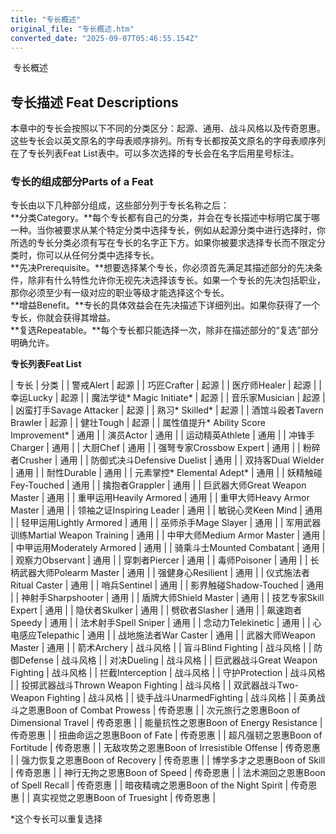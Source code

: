 ```yaml
---
title: "专长概述"
original_file: "专长概述.htm"
converted_date: "2025-09-07T05:46:55.154Z"
---
```


﻿ 专长概述  

## 专长描述 Feat Descriptions

本章中的专长会按照以下不同的分类区分：起源、通用、战斗风格以及传奇恩惠。这些专长会以英文原名的字母表顺序排列。所有专长都按英文原名的字母表顺序列在了专长列表Feat List表中。可以多次选择的专长会在名字后用星号标注。

### 专长的组成部分Parts of a Feat

专长由以下几种部分组成，这些部分列于专长名称之后：  
**分类Category。**每个专长都有自己的分类，并会在专长描述中标明它属于哪一种。当你被要求从某个特定分类中选择专长，例如从起源分类中进行选择时，你所选的专长分类必须有写在专长的名字正下方。如果你被要求选择专长而不限定分类时，你可以从任何分类中选择专长。  
**先决Prerequisite。**想要选择某个专长，你必须首先满足其描述部分的先决条件，除非有什么特性允许你无视先决选择该专长。如果一个专长的先决包括职业，那你必须至少有一级对应的职业等级才能选择这个专长。  
**增益Benefit。**专长的具体效益会在先决描述下详细列出。如果你获得了一个专长，你就会获得其增益。  
**复选Repeatable。**每个专长都只能选择一次，除非在描述部分的“复选”部分明确允许。

**专长列表Feat List**

| 专长 | 分类 |
| 警戒Alert | 起源 |
| 巧匠Crafter | 起源 |
| 医疗师Healer | 起源 |
| 幸运Lucky | 起源 |
| 魔法学徒* Magic Initiate* | 起源 |
| 音乐家Musician | 起源 |
| 凶蛮打手Savage Attacker | 起源 |
| 熟习* Skilled* | 起源 |
| 酒馆斗殴者Tavern Brawler | 起源 |
| 健壮Tough | 起源 |
| 属性值提升* Ability Score Improvement* | 通用 |
| 演员Actor | 通用 |
| 运动精英Athlete | 通用 |
| 冲锋手Charger | 通用 |
| 大厨Chef | 通用 |
| 强弩专家Crossbow Expert | 通用 |
| 粉碎者Crusher | 通用 |
| 防御式决斗Defensive Duelist | 通用 |
| 双持客Dual Wielder | 通用 |
| 耐性Durable | 通用 |
| 元素掌控* Elemental Adept* | 通用 |
| 妖精触碰Fey-Touched | 通用 |
| 擒抱者Grappler | 通用 |
| 巨武器大师Great Weapon Master | 通用 |
| 重甲运用Heavily Armored | 通用 |
| 重甲大师Heavy Armor Master | 通用 |
| 领袖之证Inspiring Leader | 通用 |
| 敏锐心灵Keen Mind | 通用 |
| 轻甲运用Lightly Armored | 通用 |
| 巫师杀手Mage Slayer | 通用 |
| 军用武器训练Martial Weapon Training | 通用 |
| 中甲大师Medium Armor Master | 通用 |
| 中甲运用Moderately Armored | 通用 |
| 骑乘斗士Mounted Combatant | 通用 |
| 观察力Observant | 通用 |
| 穿刺者Piercer | 通用 |
| 毒师Poisoner | 通用 |
| 长柄武器大师Polearm Master | 通用 |
| 强健身心Resilient | 通用 |
| 仪式施法者Ritual Caster | 通用 |
| 哨兵Sentinel | 通用 |
| 影界触碰Shadow-Touched | 通用 |
| 神射手Sharpshooter | 通用 |
| 盾牌大师Shield Master | 通用 |
| 技艺专家Skill Expert | 通用 |
| 隐伏者Skulker | 通用 |
| 劈砍者Slasher | 通用 |
| 飙速跑者Speedy | 通用 |
| 法术射手Spell Sniper | 通用 |
| 念动力Telekinetic | 通用 |
| 心电感应Telepathic | 通用 |
| 战地施法者War Caster | 通用 |
| 武器大师Weapon Master | 通用 |
| 箭术Archery | 战斗风格 |
| 盲斗Blind Fighting | 战斗风格 |
| 防御Defense | 战斗风格 |
| 对决Dueling | 战斗风格 |
| 巨武器战斗Great Weapon Fighting | 战斗风格 |
| 拦截Interception | 战斗风格 |
| 守护Protection | 战斗风格 |
| 投掷武器战斗Thrown Weapon Fighting | 战斗风格 |
| 双武器战斗Two-Weapon Fighting | 战斗风格 |
| 徒手战斗UnarmedFighting | 战斗风格 |
| 英勇战斗之恩惠Boon of Combat Prowess | 传奇恩惠 |
| 次元旅行之恩惠Boon of Dimensional Travel | 传奇恩惠 |
| 能量抗性之恩惠Boon of Energy Resistance | 传奇恩惠 |
| 扭曲命运之恩惠Boon of Fate | 传奇恩惠 |
| 超凡强韧之恩惠Boon of Fortitude | 传奇恩惠 |
| 无敌攻势之恩惠Boon of Irresistible Offense | 传奇恩惠 |
| 强力恢复之恩惠Boon of Recovery | 传奇恩惠 |
| 博学多才之恩惠Boon of Skill | 传奇恩惠 |
| 神行无拘之恩惠Boon of Speed | 传奇恩惠 |
| 法术溯回之恩惠Boon of Spell Recall | 传奇恩惠 |
| 暗夜精魂之恩惠Boon of the Night Spirit | 传奇恩惠 |
| 真实视觉之恩惠Boon of Truesight | 传奇恩惠 |

\*这个专长可以重复选择